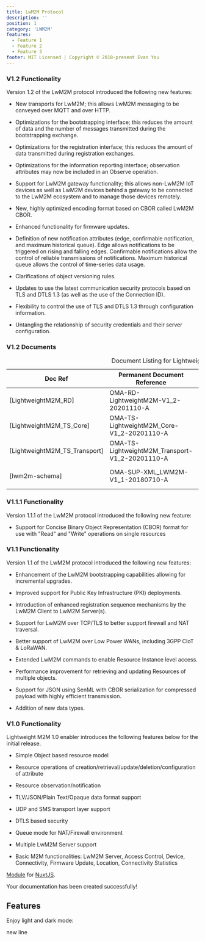 ```yaml
---
title: LwM2M Protocol
description: ''
position: 1
category: 'LWM2M'
features:
  - Feature 1
  - Feature 2
  - Feature 3
footer: MIT Licensed | Copyright © 2018-present Evan You
---
```

### V1.2 Functionality

Version 1.2 of the LwM2M protocol introduced the following new features:

* New transports for LwM2M; this allows LwM2M messaging to be conveyed over MQTT and over HTTP.

* Optimizations for the bootstrapping interface; this reduces the amount of data and the number of messages transmitted during the bootstrapping exchange.

* Optimizations for the registration interface; this reduces the amount of data transmitted during registration exchanges.

* Optimizations for the information reporting interface; observation attributes may now be included in an Observe operation.

* Support for LwM2M gateway functionality; this allows non-LwM2M IoT devices as well as LwM2M devices behind a gateway to be connected to the LwM2M ecosystem and to manage those devices remotely.

* New, highly optimized encoding format based on CBOR called LwM2M CBOR.

* Enhanced functionality for firmware updates.

* Definition of new notification attributes (edge, confirmable notification, and maximum historical queue). Edge allows notifications to be triggered on rising and falling edges. Confirmable notifications allow the control of reliable transmissions of notifications. Maximum historical queue allows the control of time-series data usage.

* Clarifications of object versioning rules.

* Updates to use the latest communication security protocols based on TLS and DTLS 1.3 (as well as the use of the Connection ID).

* Flexibility to control the use of TLS and DTLS 1.3 through configuration information.

* Untangling the relationship of security credentials and their server configuration.

### V1.2 Documents

<table>
    <caption>Document Listing for LightweightM2M v1.2</caption>
    <thead>
        <tr>
            <th>Doc Ref</th>
            <th>Permanent Document Reference</th>
            <th>Description</th>
        </tr>
    </thead>
    <tbody>
        <tr>
            <td>[LightweightM2M_RD]</td>
            <td>OMA-RD-LightweightM2M-V1_2-20201110-A</td>
            <td>Requirements Document for LightweightM2M Enabler</td>
        </tr>
        <tr>
            <td>[LightweightM2M_TS_Core]</td>
            <td>OMA-TS-LightweightM2M_Core-V1_2-20201110-A</td>
            <td>Core Technical Specification for LightweightM2M Enabler</td>
        </tr>
        <tr>
            <td>[LightweightM2M_TS_Transport]</td>
            <td>OMA-TS-LightweightM2M_Transport-V1_2-20201110-A</td>
            <td>Transport Technical Specification for LightweightM2M Enabler</td>
        </tr>
        <tr>
            <td>[lwm2m-schema]</td>
            <td>OMA-SUP-XML_LWM2M-V1_1-20180710-A</td>
            <td>LwM2M schema for LwM2M v1.1, file name: LWM2M-v1_1.xsd, path: http://www.openmobilealliance.org/tech/profiles</td>
        </tr>
    </tbody>
</table>

### V1.1.1 Functionality

Version 1.1.1 of the LwM2M protocol introduced the following new feature:  

* Support for Concise Binary Object Representation (CBOR) format for use with "Read" and "Write" operations on single resources

### V1.1 Functionality

Version 1.1 of the LwM2M protocol introduced the following new features:  

* Enhancement of the LwM2M bootstrapping capabilities allowing for incremental upgrades.  

* Improved support for Public Key Infrastructure (PKI) deployments. 

* Introduction of enhanced registration sequence mechanisms by the LwM2M Client to LwM2M Server(s).

* Support for LwM2M over TCP/TLS to better support firewall and NAT traversal. 

* Better support of LwM2M over Low Power WANs, including 3GPP CIoT & LoRaWAN.

* Extended LwM2M commands to enable Resource Instance level access.

* Performance improvement for retrieving and updating Resources of multiple objects.

* Support for JSON using SenML with CBOR serialization for compressed payload with highly efficient transmission.

* Addition of new data types.
### V1.0 Functionality
Lightweight M2M 1.0 enabler introduces the following features below for the initial release.

* Simple Object based resource model

* Resource operations of creation/retrieval/update/deletion/configuration of attribute

* Resource observation/notification

* TLV/JSON/Plain Text/Opaque data format support

* UDP and SMS transport layer support

* DTLS based security

* Queue mode for NAT/Firewall environment

* Multiple LwM2M Server support

* Basic M2M functionalities: LwM2M Server, Access Control, Device, Connectivity, Firmware Update, Location, Connectivity Statistics



[Module]() for [NuxtJS](https://nuxtjs.org).

<alert type="success">

Your documentation has been created successfully!

</alert>

## Features

<list :items="features"></list>

<p class="flex items-center">Enjoy light and dark mode:&nbsp;<app-color-switcher class="inline-flex ml-2"></app-color-switcher></p>

new line
